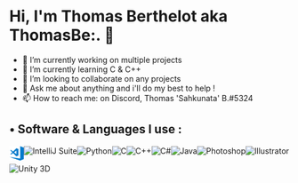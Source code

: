 # Hi, I'm Thomas Berthelot aka ThomasBe:. 👋


- 🔭 I’m currently working on multiple projects
- 🌱 I’m currently learning C & C++ 
- 👯 I’m looking to collaborate on any projects
- 💬 Ask me about anything and i'll do my best to help !
- 📫 How to reach me: on Discord, Thomas 'Sahkunata' B.#5324

## • Software & Languages I use :

<img align="left" alt="Visual Studio Code" width="26px" src="https://raw.githubusercontent.com/github/explore/80688e429a7d4ef2fca1e82350fe8e3517d3494d/topics/visual-studio-code/visual-studio-code.png" />
<img align="left" alt="IntelliJ Suite" height="32px" src="https://img.icons8.com/color/72/intellij-idea.png" />
<img align="left" alt="Python" height="32px" src="https://img.icons8.com/color/2x/python.png" />
<img align="left" alt="C" height="32px" src="https://img.icons8.com/color/2x/c-programming.png" />
<img align="left" alt="C++" height="32px" src="https://img.icons8.com/color/2x/c-plus-plus-logo.png" />
<img align="left" alt="C#" height="32px" src="https://img.icons8.com/color/2x/c-sharp-logo.png" />
<img align="left" alt="Java" height="32px" src="https://img.icons8.com/color/2x/java-coffee-cup-logo.png" />
<img align="left" alt="Photoshop" height="32px" src="https://img.icons8.com/color/2x/adobe-photoshop.png" />
<img align="left" alt="Illustrator" height="32px" src="https://img.icons8.com/color/2x/adobe-illustrator.png" />
<img align="left" alt="Unity 3D" height="32px" src="https://img.icons8.com/ios-filled/2x/unity.png" />

